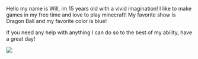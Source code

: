 Hello my name is Will, im 15 years old with a vivid imagination!
I like to make games in my free time and love to play minecraft!
My favorite show is Dragon Ball and my favorite color is blue!

If you need any help with anything I can do so to the best of my ability, have a great day!


<!---
hifansimwill/hifansimwill is a ✨ special ✨ repository because its `README.md` (this file) appears on your GitHub profile.
You can click the Preview link to take a look at your changes.
--->

<img align="left" src="https://github-readme-stats.vercel.app/api?username=hifansimwill&hide=contribs,prs">
